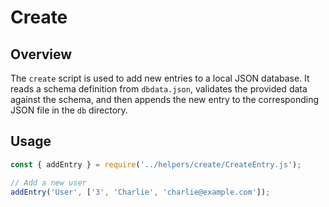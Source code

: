# Create

## Overview

The `create` script is used to add new entries to a local JSON database. It reads a schema definition from `dbdata.json`, validates the provided data against the schema, and then appends the new entry to the corresponding JSON file in the `db` directory.

## Usage

```js
const { addEntry } = require('../helpers/create/CreateEntry.js');

// Add a new user
addEntry('User', ['3', 'Charlie', 'charlie@example.com']);
